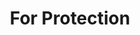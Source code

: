 ---
pid: LLP426
title: For Protection
location_transcription: center of city hall
zipcode: '19115'
outside_phl: 
neighborhood: Bustleton,Somerton
age: '11'
age_range: 6-13
instagram: 
image_file_name: LLP_426.jpg
proposal_transcription: |-
  This monument represents police and how they've risked their lives

  side front

  Police cap
topic: Armed Forces,Uplifting,Violence
topic_summary: 0, 0, 0
type: Sculpture Statue
keywords_other: police, cap, badge
credit: Aaron Lowenthal
image_labels: 
twitter: 
facebook: 
permalink: "/monuments/llp426/"
layout: item-page
---